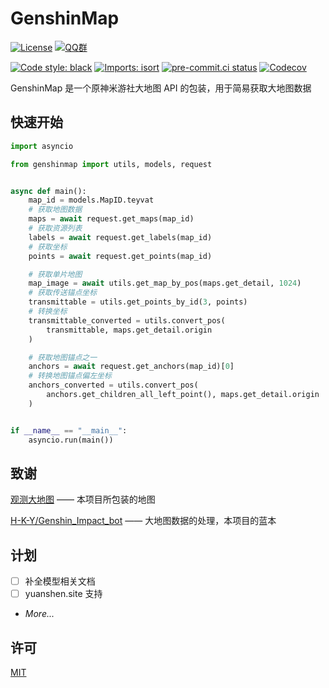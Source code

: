 # GenshinMap

[![License](https://img.shields.io/github/license/MingxuanGame/GenshinMap?style=flat-square)](https://github.com/MingxuanGame/GenshinMap/blob/master/LICENSE)
[![QQ群](https://img.shields.io/badge/QQ%E7%BE%A4-929275476-success?style=flat-square)](https://jq.qq.com/?_wv=1027&k=C7XY04F1)

[![Code style: black](https://img.shields.io/badge/code%20style-black-000000.svg)](https://github.com/psf/black)
[![Imports: isort](https://img.shields.io/badge/%20imports-isort-%231674b1?&labelColor=ef8336)](https://pycqa.github.io/isort/)
[![pre-commit.ci status](https://results.pre-commit.ci/badge/github/MingxuanGame/GenshinMap/master.svg)](https://results.pre-commit.ci/latest/github/MingxuanGame/GenshinMap/master)
[![Codecov](https://codecov.io/gh/MingxuanGame/GenshinMap/branch/master/graph/badge.svg?token=SVSXXE6MBQ)](https://app.codecov.io/gh/MingxuanGame/GenshinMap)

GenshinMap 是一个原神米游社大地图 API 的包装，用于简易获取大地图数据

## 快速开始

```python
import asyncio

from genshinmap import utils, models, request


async def main():
    map_id = models.MapID.teyvat
    # 获取地图数据
    maps = await request.get_maps(map_id)
    # 获取资源列表
    labels = await request.get_labels(map_id)
    # 获取坐标
    points = await request.get_points(map_id)

    # 获取单片地图
    map_image = await utils.get_map_by_pos(maps.get_detail, 1024)
    # 获取传送锚点坐标
    transmittable = utils.get_points_by_id(3, points)
    # 转换坐标
    transmittable_converted = utils.convert_pos(
        transmittable, maps.get_detail.origin
    )

    # 获取地图锚点之一
    anchors = await request.get_anchors(map_id)[0]
    # 转换地图锚点偏左坐标
    anchors_converted = utils.convert_pos(
        anchors.get_children_all_left_point(), maps.get_detail.origin
    )


if __name__ == "__main__":
    asyncio.run(main())
```

## 致谢

[观测大地图](https://webstatic.mihoyo.com/app/ys-map-cn/index.html) —— 本项目所包装的地图

[H-K-Y/Genshin_Impact_bot](https://github.com/H-K-Y/Genshin_Impact_bot) —— 大地图数据的处理，本项目的蓝本

## 计划

* [ ] 补全模型相关文档
* [ ] yuanshen.site 支持
* *More...*

## 许可

[MIT](./LICENSE)
